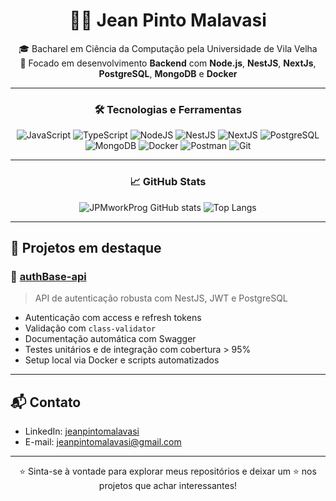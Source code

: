 <div align="center">

# 👨‍💻 Jean Pinto Malavasi

🎓 Bacharel em Ciência da Computação pela Universidade de Vila Velha  
🚀 Focado em desenvolvimento **Backend** com **Node.js**, **NestJS**, **NextJs**, **PostgreSQL**, **MongoDB** e **Docker**  

</div>

---

<div align="center">

### 🛠️ Tecnologias e Ferramentas

![JavaScript](https://img.shields.io/badge/javascript-darkslategray.svg?style=for-the-badge&logo=javascript&logoColor=%23F7DF1E)
![TypeScript](https://img.shields.io/badge/typescript-darkturquoise.svg?style=for-the-badge&logo=typescript&logoColor=#0074c9)
![NodeJS](https://img.shields.io/badge/node.js-6DA55F?style=for-the-badge&logo=node.js&logoColor=white)
![NestJS](https://img.shields.io/badge/nest.js-crimson.svg?style=for-the-badge&logo=nestjs&logoColor=white)
![NextJS](https://img.shields.io/badge/next.js-000000?style=for-the-badge&logo=nextdotjs&logoColor=white)
![PostgreSQL](https://img.shields.io/badge/postgresql-darkslateblue.svg?style=for-the-badge&logo=postgresql&logoColor=white)
![MongoDB](https://img.shields.io/badge/MongoDB-%234ea94b.svg?style=for-the-badge&logo=mongodb&logoColor=white)
![Docker](https://img.shields.io/badge/docker-0db7ed.svg?style=for-the-badge&logo=docker&logoColor=white)
![Postman](https://img.shields.io/badge/postman-chocolate.svg?style=for-the-badge&logo=postman&logoColor=white)
![Git](https://img.shields.io/badge/git-tomato.svg?style=for-the-badge&logo=git&logoColor=white)

</div>

---

<div align="center">

### 📈 GitHub Stats

![JPMworkProg GitHub stats](https://github-readme-stats.vercel.app/api?username=JPMworkProg&show_icons=true&theme=synthwave)
![Top Langs](https://github-readme-stats.vercel.app/api/top-langs/?username=JPMworkProg&layout=compact&theme=synthwave)

</div>

---

## 📌 Projetos em destaque

### 🔐 [authBase-api](https://github.com/JPMworkPROG/authBase-api)
> API de autenticação robusta com NestJS, JWT e PostgreSQL  
- Autenticação com access e refresh tokens  
- Validação com `class-validator`  
- Documentação automática com Swagger  
- Testes unitários e de integração com cobertura > 95%  
- Setup local via Docker e scripts automatizados

---

## 📬 Contato

- LinkedIn: [jeanpintomalavasi](https://www.linkedin.com/in/jeanpintomalavasi/)
- E-mail: jeanpintomalavasi@gmail.com

---

<div align="center">

⭐ Sinta-se à vontade para explorar meus repositórios e deixar um ⭐ nos projetos que achar interessantes!

</div>

